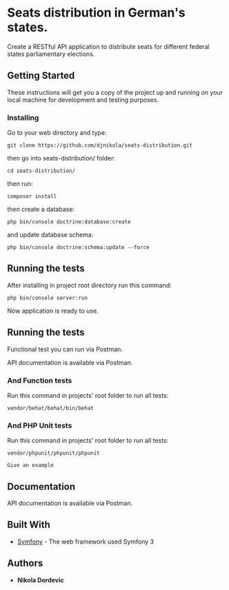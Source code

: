 # Seats distribution in German's states.

Create a RESTful API application to distribute seats for different federal states parliamentary elections.

## Getting Started

These instructions will get you a copy of the project up and running on your local machine for development and testing purposes. 

### Installing

Go to your web directory and type:
```
git clone https://github.com/djnikola/seats-distribution.git
```

then go into seats-distribution/ folder:
```
cd seats-distribution/
```

then run:
```
composer install
```

then create a database:
```
php bin/console doctrine:database:create
```

and update database schema:
```
php bin/console doctrine:schema:update --force
```

## Running the tests

After installing in project root directory run this command:
```
php bin/console server:run
```

Now application is ready to use.


## Running the tests

Functional test you can run via Postman.

API documentation is available via Postman.

<div class="postman-run-button"
data-postman-action="collection/import"
data-postman-var-1="de320413b2f1b4fb9731"></div>
<script type="text/javascript">

  (function (p,o,s,t,m,a,n) {
    !p[s] && (p[s] = function () { (p[t] || (p[t] = [])).push(arguments); });
    !o.getElementById(s+t) && o.getElementsByTagName("head")[0].appendChild((
      (n = o.createElement("script")),
      (n.id = s+t), (n.async = 1), (n.src = m), n
    ));
  }(window, document, "_pm", "PostmanRunObject", "https://run.pstmn.io/button.js"));

</script>


### And Function tests

Run this command in projects' root folder to run all tests:
```
vendor/behat/behat/bin/behat
```

### And PHP Unit tests

Run this command in projects' root folder to run all tests:
```
vendor/phpunit/phpunit/phpunit
```

```
Give an example
```

## Documentation 

API documentation is available via Postman.

<div class="postman-run-button"
data-postman-action="collection/import"
data-postman-var-1="de320413b2f1b4fb9731"></div>
<script type="text/javascript">
  (function (p,o,s,t,m,a,n) {
    !p[s] && (p[s] = function () { (p[t] || (p[t] = [])).push(arguments); });
    !o.getElementById(s+t) && o.getElementsByTagName("head")[0].appendChild((
      (n = o.createElement("script")),
      (n.id = s+t), (n.async = 1), (n.src = m), n
    ));
  }(window, document, "_pm", "PostmanRunObject", "https://run.pstmn.io/button.js"));
</script>

## Built With

* [Symfony](https://symfony.com/) - The web framework used Symfony 3

## Authors

* **Nikola Dordevic**
